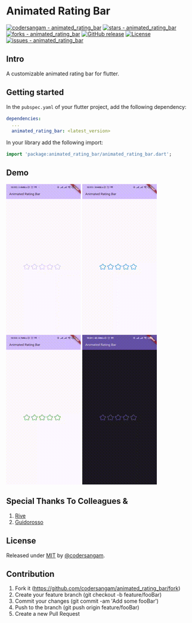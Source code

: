 # Animated Rating Bar
[![codersangam - animated_rating_bar](https://img.shields.io/static/v1?label=codersangam&message=animated_rating_bar&color=green&logo=github)](https://github.com/codersangam/animated_rating_bar "Go to GitHub repo")
[![stars - animated_rating_bar](https://img.shields.io/github/stars/codersangam/animated_rating_bar?style=social)](https://github.com/codersangam/animated_rating_bar)
[![forks - animated_rating_bar](https://img.shields.io/github/forks/codersangam/animated_rating_bar?style=social)](https://github.com/codersangam/animated_rating_bar)
[![GitHub release](https://img.shields.io/github/release/codersangam/animated_rating_bar?include_prereleases=&sort=semver&color=purple)](https://github.com/codersangam/animated_rating_bar/releases/)
[![License](https://img.shields.io/badge/License-MIT-purple)](#license)
[![issues - animated_rating_bar](https://img.shields.io/github/issues/codersangam/animated_rating_bar)](https://github.com/codersangam/animated_rating_bar/issues)

## Intro
A customizable animated rating bar for flutter.
## Getting started

In the `pubspec.yaml` of your flutter project, add the following dependency:

```yaml
dependencies:
  ...
  animated_rating_bar: <latest_version>
```

In your library add the following import:

```dart
import 'package:animated_rating_bar/animated_rating_bar.dart';
```

## Demo
![DEMO1](demo1.gif)
![DEMO2](demo2.gif)
![DEMO3](demo3.gif)
![DEMO4](dark_mode.gif)


## Special Thanks To Colleagues & 
1. [Rive](https://rive.app/community/3145-6649-star-rating/)
2. [Guidorosso](https://rive.app/@guidorosso/)

## License

Released under [MIT](/LICENSE) by [@codersangam](https://github.com/codersangam).

## Contribution

1. Fork it (https://github.com/codersangam/animated_rating_bar/fork)
2. Create your feature branch (git checkout -b feature/fooBar)
3. Commit your changes (git commit -am 'Add some fooBar')
4. Push to the branch (git push origin feature/fooBar)
5. Create a new Pull Request
